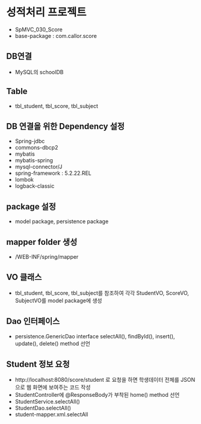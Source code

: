 # 성적처리 프로젝트
* SpMVC_030_Score
* base-package : com.callor.score

## DB연결
* MySQL의 schoolDB

## Table
* tbl_student, tbl_score, tbl_subject

## DB 연결을 위한 Dependency 설정
* Spring-jdbc
* commons-dbcp2
* mybatis
* mybatis-spring
* mysql-connector/J
* spring-framework : 5.2.22.REL
* lombok
* logback-classic

## package 설정
* model package, persistence package

## mapper folder 생성
* /WEB-INF/spring/mapper

## VO 클래스
* tbl_student, tbl_score, tbl_subject를 참조하여 각각 StudentVO, ScoreVO, SubjectVO를 model package에 생성

## Dao 인터페이스
* persistence.GenericDao interface selectAll(), findById(), insert(), update(), delete() method 선언

## Student 정보 요청
* http://localhost:8080/score/student 로 요청을 하면 학생데이터 전체를 JSON으로 웹 화면에 보여주는 코드 작성
* StudentController에 @ResponseBody가 부착된 home() method 선언
* StudentService.selectAll()
* StudentDao.selectAll()
* student-mapper.xml.selectAll